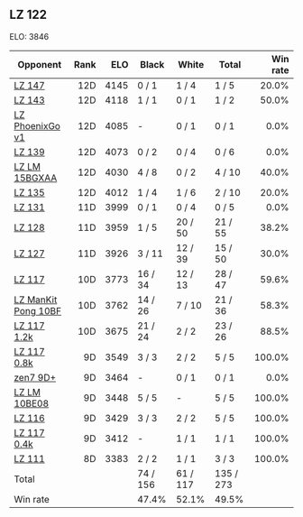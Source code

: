 ## LZ 122 ##

ELO: 3846

Opponent | Rank | ELO | Black | White | Total | Win rate
---------|-----:|----:|-------|-------|-------|-------:
[LZ 147](LZ%20147.md) | 12D | 4145 | 0 / 1 | 1 / 4 | 1 / 5 | 20.0%
[LZ 143](LZ%20143.md) | 12D | 4118 | 1 / 1 | 0 / 1 | 1 / 2 | 50.0%
[LZ PhoenixGo v1](LZ%20PhoenixGo%20v1.md) | 12D | 4085 | - | 0 / 1 | 0 / 1 | 0.0%
[LZ 139](LZ%20139.md) | 12D | 4073 | 0 / 2 | 0 / 4 | 0 / 6 | 0.0%
[LZ LM 15BGXAA](LZ%20LM%2015BGXAA.md) | 12D | 4030 | 4 / 8 | 0 / 2 | 4 / 10 | 40.0%
[LZ 135](LZ%20135.md) | 12D | 4012 | 1 / 4 | 1 / 6 | 2 / 10 | 20.0%
[LZ 131](LZ%20131.md) | 11D | 3999 | 0 / 1 | 0 / 4 | 0 / 5 | 0.0%
[LZ 128](LZ%20128.md) | 11D | 3959 | 1 / 5 | 20 / 50 | 21 / 55 | 38.2%
[LZ 127](LZ%20127.md) | 11D | 3926 | 3 / 11 | 12 / 39 | 15 / 50 | 30.0%
[LZ 117](LZ%20117.md) | 10D | 3773 | 16 / 34 | 12 / 13 | 28 / 47 | 59.6%
[LZ ManKit Pong 10BF](LZ%20ManKit%20Pong%2010BF.md) | 10D | 3762 | 14 / 26 | 7 / 10 | 21 / 36 | 58.3%
[LZ 117 1.2k](LZ%20117%201.2k.md) | 10D | 3675 | 21 / 24 | 2 / 2 | 23 / 26 | 88.5%
[LZ 117 0.8k](LZ%20117%200.8k.md) | 9D | 3549 | 3 / 3 | 2 / 2 | 5 / 5 | 100.0%
[zen7 9D+](zen7%209D+.md) | 9D | 3464 | - | 0 / 1 | 0 / 1 | 0.0%
[LZ LM 10BE08](LZ%20LM%2010BE08.md) | 9D | 3448 | 5 / 5 | - | 5 / 5 | 100.0%
[LZ 116](LZ%20116.md) | 9D | 3429 | 3 / 3 | 2 / 2 | 5 / 5 | 100.0%
[LZ 117 0.4k](LZ%20117%200.4k.md) | 9D | 3412 | - | 1 / 1 | 1 / 1 | 100.0%
[LZ 111](LZ%20111.md) | 8D | 3383 | 2 / 2 | 1 / 1 | 3 / 3 | 100.0%
Total | | | 74 / 156 | 61 / 117 | 135 / 273 | 
Win rate| | | 47.4% | 52.1% | 49.5% | 
